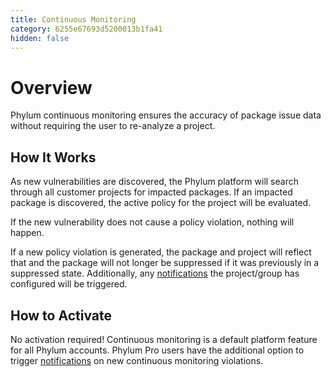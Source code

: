 ```yaml
---
title: Continuous Monitoring
category: 6255e67693d5200013b1fa41
hidden: false
---
```


# Overview

Phylum continuous monitoring ensures the accuracy of package issue data without requiring the user to re-analyze a project.

## How It Works

As new vulnerabilities are discovered, the Phylum platform will search through all customer projects for impacted packages. If an impacted package is discovered, the active policy for the project will be evaluated.

If the new vulnerability does not cause a policy violation, nothing will happen.

If a new policy violation is generated, the package and project will reflect that and the package will not longer be suppressed if it was previously in a suppressed state. Additionally, any [notifications](https://docs.phylum.io/docs/notifications) the project/group has configured will be triggered.

## How to Activate

No activation required! Continuous monitoring is a default platform feature for all Phylum accounts. Phylum Pro users have the additional option to trigger [notifications](https://docs.phylum.io/docs/notifications) on new continuous monitoring violations.
